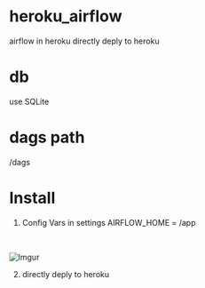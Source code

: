 # heroku_airflow
airflow in heroku 
directly deply to heroku 

# db
use SQLite

# dags path
/dags

# Install
1. Config Vars in settings
AIRFLOW_HOME = /app
</br>

 ![Imgur](https://i.imgur.com/BvBh9wT.png)

2. directly deply to heroku 
